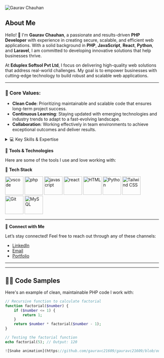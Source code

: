 <picture>
  <source media="(prefers-color-scheme: dark)" srcset="https://media.licdn.com/dms/image/v2/D4D03AQHGuDqfjjc26g/profile-displayphoto-shrink_200_200/profile-displayphoto-shrink_200_200/0/1701009670816?e=1740009600&v=beta&t=bGpOQeuXh2BIsv6AW75yPSSU4V96TT-kPJnRBkOEEvA">
  <source media="(prefers-color-scheme: light)" srcset="https://media.licdn.com/dms/image/v2/D4D03AQHGuDqfjjc26g/profile-displayphoto-shrink_200_200/profile-displayphoto-shrink_200_200/0/1701009670816?e=1740009600&v=beta&t=bGpOQeuXh2BIsv6AW75yPSSU4V96TT-kPJnRBkOEEvA">
  <img alt="Gaurav Chauhan" src="https://media.licdn.com/dms/image/v2/D4D03AQHGuDqfjjc26g/profile-displayphoto-shrink_200_200/profile-displayphoto-shrink_200_200/0/1701009670816?e=1740009600&v=beta&t=bGpOQeuXh2BIsv6AW75yPSSU4V96TT-kPJnRBkOEEvA" class="profile-image">
</picture>

## About Me

Hello! 👋 I'm **Gaurav Chauhan**, a passionate and results-driven **PHP Developer** with experience in creating secure, scalable, and efficient web applications. With a solid background in **PHP**, **JavaScript**, **React**, **Python**, and **Laravel**, I am committed to developing innovative solutions that help businesses thrive.

At **Eduplex Softsol Pvt Ltd**, I focus on delivering high-quality web solutions that address real-world challenges. My goal is to empower businesses with cutting-edge technology to build robust and scalable web applications.

---

### 🌟 Core Values:
- **Clean Code**: Prioritizing maintainable and scalable code that ensures long-term project success.
- **Continuous Learning**: Staying updated with emerging technologies and industry trends to adapt to a fast-evolving landscape.
- **Collaboration**: Working effectively in team environments to achieve exceptional outcomes and deliver results.

<details>
  <summary>💻 Key Skills & Expertise</summary>
  ```yaml
  - **PHP & Laravel Development**
  - **JavaScript & React**
  - **Database Design & Optimization**
  - **Web Application Security**
  - **Performance Optimization**
</details>


 🧰 **Tools & Technologies**

Here are some of the tools I use and love working with:

 🚀 **Tech Stack**  
<p align="left">
  <img src="https://cdn.jsdelivr.net/gh/devicons/devicon/icons/vscode/vscode-original.svg" alt="vscode" width="60" height="60"/>
  <img src="https://cdn.jsdelivr.net/gh/devicons/devicon/icons/php/php-original.svg" alt="php" width="60" height="60"/>
  <img src="https://cdn.jsdelivr.net/gh/devicons/devicon/icons/javascript/javascript-original.svg" alt="javascript" width="60" height="60"/>
  <img src="https://cdn.jsdelivr.net/gh/devicons/devicon/icons/react/react-original.svg" alt="react" width="60" height="60"/>
   <img src="https://cdn.jsdelivr.net/gh/devicons/devicon/icons/html5/html5-original.svg" alt="HTML" width="60" height="60"/>
   <img src="https://cdn.jsdelivr.net/gh/devicons/devicon/icons/python/python-original.svg" alt="Python" width="60" height="60"/>
    <img src="https://cdn.jsdelivr.net/npm/simple-icons@v4/icons/tailwindcss.svg" alt="Tailwind CSS" width="60" height="60"/>
  <img src="https://cdn.jsdelivr.net/gh/devicons/devicon/icons/git/git-original.svg" alt="Git" width="60" height="60"/>
 <img src="https://cdn.jsdelivr.net/gh/devicons/devicon/icons/mysql/mysql-original.svg" alt="MySQL" width="60" height="60"/>
</p>

---

 🔗 **Connect with Me**

Let’s stay connected! Feel free to reach out through any of these channels:

- [LinkedIn](https://www.linkedin.com/in/gaurav-chauhan/)  
- [Email](mailto:gchauhan21609@gmail.com)  
- [Portfolio](https://gauravc21609.github.io/myPortfolio/)

---


---

## 🧑‍💻 **Code Samples**

Here's an example of clean, maintainable PHP code I work with:

```php
// Recursive function to calculate factorial
function factorial($number) {
    if ($number <= 1) {
        return 1;
    }
    return $number * factorial($number - 1);
}

// Testing the factorial function
echo factorial(5); // Output: 120

![Snake animation](https://github.com/gauravc21609/gauravc21609/blob/output/github-contribution-grid-snake.svg)
